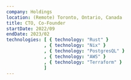 ```yaml
---
company: Holdings
location: (Remote) Toronto, Ontario, Canada
title: CTO, Co-Founder
startDate: 2022/09
endDate: 2023/02
technologies: [ { technology: "Rust" }
              , { technology: "Nix" }
              , { technology: "PostgresQL" }
              , { technology: "AWS" }
              , { technology: "Terraform" }
              ]
---
```

